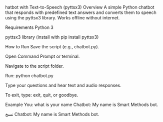 hatbot with Text-to-Speech (pyttsx3)
Overview
A simple Python chatbot that responds with predefined text answers and converts them to speech using the pyttsx3 library. Works offline without internet.

Requirements
Python 3

pyttsx3 library (install with pip install pyttsx3)

How to Run
Save the script (e.g., chatbot.py).

Open Command Prompt or terminal.

Navigate to the script folder.

Run:
python chatbot.py

Type your questions and hear text and audio responses.

To exit, type: exit, quit, or goodbye.

Example
You: what is your name
Chatbot: My name is Smart Methods bot.

نسخ
Chatbot: My name is Smart Methods bot.
